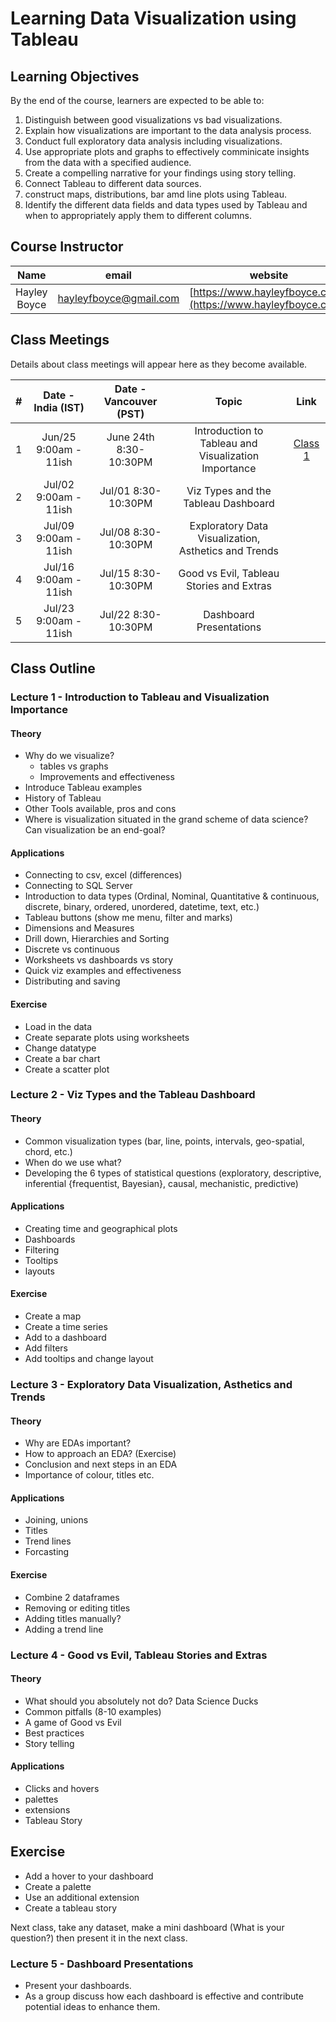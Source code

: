 # Learning Data Visualization using Tableau 

## Learning Objectives

By the end of the course, learners are expected to be able to:

1. Distinguish between good visualizations vs bad visualizations.
2. Explain how visualizations are important to the data analysis process. 
3. Conduct full exploratory data analysis including visualizations. 
4. Use appropriate plots and graphs to effectively comminicate insights from the data with a specified audience.
5. Create a compelling narrative for your findings using story telling.
6. Connect Tableau to different data sources.
7. construct maps, distributions, bar amd line plots using Tableau.
8. Identify the different data fields and data types used by Tableau and when to appropriately apply them to different columns.  
## Course Instructor 

| Name         |  email | website |
| :---:        | :---:  | :---:  | 
| Hayley Boyce | hayleyfboyce@gmail.com | [https://www.hayleyfboyce.com/](https://www.hayleyfboyce.com/)|

## Class Meetings

Details about class meetings will appear here as they become available.

|  #   | Date - India (IST) | Date - Vancouver (PST) | Topic | Link |
| :---: | :---: | :---: | :---: | :---:|
| 1  | Jun/25 9:00am - 11ish  |June 24th 8:30-10:30PM  | Introduction to Tableau and Visualization Importance | [Class 1]()|
| 2 | Jul/02 9:00am - 11ish  |Jul/01 8:30-10:30PM  | Viz Types and the Tableau Dashboard  |  | 
| 3 | Jul/09 9:00am - 11ish  |Jul/08 8:30-10:30PM  |  Exploratory Data Visualization, Asthetics and Trends |  | 
| 4 | Jul/16 9:00am - 11ish  |Jul/15 8:30-10:30PM  |  Good vs Evil, Tableau Stories and Extras  |  | 
| 5 | Jul/23 9:00am - 11ish  |Jul/22 8:30-10:30PM  |  Dashboard Presentations | |
## Class Outline

### Lecture 1 - Introduction to Tableau and Visualization Importance
#### Theory 
- Why do we visualize?  
    - tables vs graphs
    - Improvements and effectiveness
- Introduce Tableau examples
-  History of Tableau
- Other Tools available, pros and cons
- Where is visualization situated in the grand scheme of data science? Can visualization be an end-goal?


#### Applications 
- Connecting to csv, excel (differences)
- Connecting to SQL Server
- Introduction to data types (Ordinal, Nominal, Quantitative & continuous, discrete, binary, ordered, unordered, datetime, text, etc.)
- Tableau buttons (show me menu, filter and marks)
- Dimensions and Measures
- 	Drill down, Hierarchies and Sorting
- Discrete vs continuous
- Worksheets vs dashboards vs story
- Quick viz examples and effectiveness 
- Distributing and saving

#### Exercise 

- Load in the data 
- Create separate plots using worksheets 
- Change datatype
- Create a bar chart 
- Create a scatter plot 

### Lecture 2 - Viz Types and the Tableau Dashboard

#### Theory 

- Common visualization types (bar, line, points, intervals, geo-spatial, chord, etc.)
- When do we use what?
- Developing the 6 types of statistical questions (exploratory, descriptive, inferential {frequentist, Bayesian}, causal, mechanistic, predictive)
#### Applications 

- Creating time and geographical plots
- Dashboards
- Filtering 
- Tooltips 
- layouts 

#### Exercise 

- Create a map
- Create a time series
- Add to a dashboard
- Add filters 
- Add tooltips and change layout
### Lecture 3 - Exploratory Data Visualization, Asthetics and Trends

#### Theory 

- Why are EDAs important?
- How to approach an EDA? (Exercise)
- Conclusion and next steps in an EDA  
- Importance of colour, titles etc. 

#### Applications 

- Joining, unions 
- Titles
- Trend lines
- Forcasting 

#### Exercise
- Combine 2 dataframes
- Removing or editing titles 
- Adding titles manually? 
- Adding a trend line 

### Lecture 4 - Good vs Evil, Tableau Stories and Extras

#### Theory 

- What should you absolutely not do? Data Science Ducks
- Common pitfalls (8-10 examples)
- A game of Good vs Evil
- Best practices
- Story telling 
#### Applications 

- Clicks and hovers 
- palettes 
- extensions  
- Tableau Story

## Exercise 
- Add a hover to your dashboard
- Create a palette 
- Use an additional extension 
- Create a tableau story 

Next class, take any dataset, make a mini dashboard (What is your question?) then present it in the next class. 
### Lecture 5 - Dashboard Presentations

- Present your dashboards.
- As a group discuss how each dashboard is effective and contribute potential ideas to enhance them.  